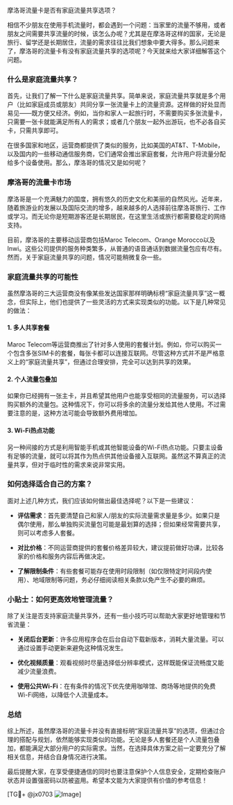 摩洛哥流量卡是否有家庭流量共享选项？

相信不少朋友在使用手机流量时，都会遇到一个问题：当家里的流量不够用，或者朋友之间需要共享流量的时候，该怎么办呢？尤其是在摩洛哥这样的国家，无论是旅行、留学还是长期居住，流量的需求往往比我们想象中要大得多。那么问题来了，摩洛哥的流量卡有没有家庭流量共享的选项呢？今天就来给大家详细解答这个问题。

### 什么是家庭流量共享？

首先，让我们了解一下什么是家庭流量共享。简单来说，家庭流量共享就是多个用户（比如家庭成员或朋友）共同分享一张流量卡上的流量资源。这样做的好处显而易见——既方便又经济。例如，当你和家人一起旅行时，不需要购买多张流量卡，只需要一张卡就能满足所有人的需求；或者几个朋友一起外出游玩，也不必各自买卡，只需共享即可。

在很多国家和地区，运营商都提供了类似的服务，比如美国的AT&T、T-Mobile，以及国内的一些移动通信服务商，它们通常会推出家庭套餐，允许用户将流量分配给多个设备使用。那么，摩洛哥的情况又是如何呢？

### 摩洛哥的流量卡市场

摩洛哥是一个充满魅力的国度，拥有悠久的历史文化和美丽的自然风光。近年来，随着旅游业的发展以及国际交流的增多，越来越多的人选择前往摩洛哥旅行、工作或学习。而无论你是短期游客还是长期居民，在这里生活或旅行都需要稳定的网络支持。

目前，摩洛哥的主要移动运营商包括Maroc Telecom、Orange Morocco以及Inwi。这些公司提供的服务种类繁多，从普通的语音通话到数据流量包应有尽有。然而，关于家庭流量共享的问题，情况可能稍微复杂一些。

### 家庭流量共享的可能性

虽然摩洛哥的三大运营商没有像某些发达国家那样明确标榜“家庭流量共享”这一概念，但实际上，他们也提供了一些灵活的方式来实现类似的功能。以下是几种常见的做法：

#### 1. **多人共享套餐**
   Maroc Telecom等运营商推出了针对多人使用的套餐计划。例如，你可以购买一个包含多张SIM卡的套餐，每张卡都可以连接互联网。尽管这种方式并不是严格意义上的“家庭流量共享”，但通过合理安排，完全可以达到共享的效果。

#### 2. **个人流量包叠加**
   如果你已经拥有一张主卡，并且希望其他用户也能享受相同的流量服务，可以选择购买额外的流量包。这种情况下，你可以将多余的流量分发给其他人使用。不过需要注意的是，这种方法可能会导致额外费用增加。

#### 3. **Wi-Fi热点功能**
   另一种间接的方式是利用智能手机或其他智能设备的Wi-Fi热点功能。只要主设备有足够的流量，就可以将其作为热点供其他设备接入互联网。虽然这不算真正的流量共享，但对于临时性的需求来说非常实用。

### 如何选择适合自己的方案？

面对上述几种方式，我们应该如何做出最佳选择呢？以下是一些建议：

- **评估需求**：首先要清楚自己和家人/朋友的实际流量需求量是多少。如果只是偶尔使用，那么单独购买流量包可能是最划算的选择；但如果经常需要共享，则可以考虑多人套餐。
  
- **对比价格**：不同运营商提供的套餐价格差异较大，建议提前做好功课，比较各家的价格和服务内容后再做决定。
  
- **了解限制条件**：有些套餐可能存在使用时段限制（如仅限特定时间段内使用）、地域限制等问题，务必仔细阅读相关条款以免产生不必要的麻烦。

### 小贴士：如何更高效地管理流量？

除了关注是否支持家庭流量共享外，还有一些小技巧可以帮助大家更好地管理和节省流量：

- **关闭后台更新**：许多应用程序会在后台自动下载新版本，消耗大量流量。可以通过设置手动更新来避免这种情况发生。
  
- **优化视频质量**：观看视频时尽量选择低分辨率模式，这样既能保证流畅度又能减少流量浪费。
  
- **使用公共Wi-Fi**：在有条件的情况下优先使用咖啡馆、商场等地提供的免费Wi-Fi网络，以降低个人流量成本。

### 总结

综上所述，虽然摩洛哥的流量卡并没有直接标明“家庭流量共享”的选项，但通过合理的搭配与规划，依然能够实现类似的功能。无论是多人套餐还是个人流量包叠加，都能满足大部分用户的实际需求。当然，在选择具体方案之前一定要充分了解相关信息，并结合自身情况进行决策。

最后提醒大家，在享受便捷通信的同时也要注意保护个人信息安全，定期检查账户状态并设置强密码以防被盗用。希望本文能为大家提供有价值的参考信息！

[TG💪+ @jx0703 ![Image](https://github.com/user-attachments/assets/dbca1d08-cadb-493c-b0ec-ad6f7a83f270)]